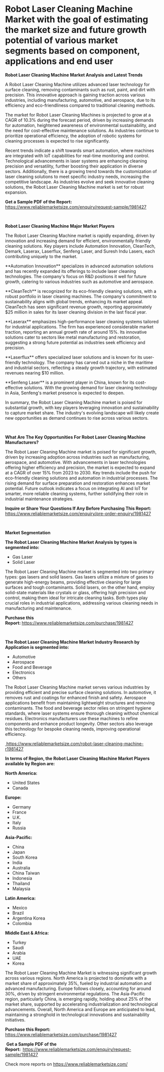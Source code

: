 <p><h1>Robot Laser Cleaning Machine Market with the goal of estimating the market size and future growth potential of various market segments based on component, applications and end user</h1></p><p><strong>Robot Laser Cleaning Machine Market Analysis and Latest Trends</strong></p>
<p><p>A Robot Laser Cleaning Machine utilizes advanced laser technology for surface cleaning, removing contaminants such as rust, paint, and dirt with precision. This innovative approach is gaining traction across various industries, including manufacturing, automotive, and aerospace, due to its efficiency and eco-friendliness compared to traditional cleaning methods. </p><p>The market for Robot Laser Cleaning Machines is projected to grow at a CAGR of 10.3% during the forecast period, driven by increasing demands for automation, heightened awareness of environmental sustainability, and the need for cost-effective maintenance solutions. As industries continue to prioritize operational efficiency, the adoption of robotic systems for cleaning processes is expected to rise significantly.</p><p>Recent trends indicate a shift towards smart automation, where machines are integrated with IoT capabilities for real-time monitoring and control. Technological advancements in laser systems are enhancing cleaning precision and versatility, further boosting their application in diverse sectors. Additionally, there is a growing trend towards the customization of laser cleaning solutions to meet specific industry needs, increasing the competitive landscape. As industries evolve and seek innovative cleaning solutions, the Robot Laser Cleaning Machine market is set for robust expansion.</p></p>
<p><strong>Get a Sample PDF of the Report:&nbsp;</strong> <a href="https://www.reliablemarketsize.com/enquiry/request-sample/1981427?utm_campaign=1991&utm_medium=2&utm_source=Github&utm_content=ia&utm_term=02032025&utm_id=robot-laser-cleaning-machine">https://www.reliablemarketsize.com/enquiry/request-sample/1981427</a></p>
<p>&nbsp;</p>
<p><strong>Robot Laser Cleaning Machine Major Market Players</strong></p>
<p><p>The Robot Laser Cleaning Machine market is rapidly expanding, driven by innovation and increasing demand for efficient, environmentally friendly cleaning solutions. Key players include Automation Innovation, CleanTech, Demark, Laserax, Laserflux, Senfeng Laser, and Suresh Indu Lasers, each contributing uniquely to the market.</p><p>**Automation Innovation** specializes in advanced automation solutions and has recently expanded its offerings to include laser cleaning technologies. The company's focus on R&D positions it well for future growth, catering to various industries such as automotive and aerospace.</p><p>**CleanTech** is recognized for its eco-friendly cleaning solutions, with a robust portfolio in laser cleaning machines. The company's commitment to sustainability aligns with global trends, enhancing its market appeal. CleanTech has seen significant revenue growth, reporting approximately $25 million in sales for its laser cleaning division in the last fiscal year.</p><p>**Laserax** emphasizes high-performance laser cleaning systems tailored for industrial applications. The firm has experienced considerable market traction, reporting an annual growth rate of around 15%. Its innovative solutions cater to sectors like metal manufacturing and restoration, suggesting a strong future potential as industries seek efficiency and precision.</p><p>**Laserflux** offers specialized laser solutions and is known for its user-friendly technology. The company has carved out a niche in the maritime and industrial sectors, reflecting a steady growth trajectory, with estimated revenues nearing $10 million.</p><p>**Senfeng Laser** is a prominent player in China, known for its cost-effective solutions. With the growing demand for laser cleaning technology in Asia, Senfeng's market presence is expected to deepen.</p><p>In summary, the Robot Laser Cleaning Machine market is poised for substantial growth, with key players leveraging innovation and sustainability to capture market share. The industry's evolving landscape will likely create new opportunities as demand continues to rise across various sectors.</p></p>
<p>&nbsp;</p>
<p><strong>What Are The Key Opportunities For Robot Laser Cleaning Machine Manufacturers?</strong></p>
<p><p>The Robot Laser Cleaning Machine market is poised for significant growth, driven by increasing adoption across industries such as manufacturing, aerospace, and automotive. With advancements in laser technologies offering higher efficiency and precision, the market is expected to expand at a CAGR of over 15% from 2023 to 2030. Key trends include the push for eco-friendly cleaning solutions and automation in industrial processes. The rising demand for surface preparation and restoration enhances market potential. Future outlook indicates a focus on integrating AI and IoT for smarter, more reliable cleaning systems, further solidifying their role in industrial maintenance strategies.</p></p>
<p><strong>Inquire or Share Your Questions If Any Before Purchasing This Report:</strong> <a href="https://www.reliablemarketsize.com/enquiry/pre-order-enquiry/1981427?utm_campaign=1991&utm_medium=2&utm_source=Github&utm_content=ia&utm_term=02032025&utm_id=robot-laser-cleaning-machine">https://www.reliablemarketsize.com/enquiry/pre-order-enquiry/1981427</a></p>
<p>&nbsp;</p>
<p><strong>Market Segmentation</strong></p>
<p><strong>The Robot Laser Cleaning Machine Market Analysis by types is segmented into:</strong></p>
<p><ul><li>Gas Laser</li><li>Solid Laser</li></ul></p>
<p><p>The Robot Laser Cleaning Machine market is segmented into two primary types: gas lasers and solid lasers. Gas lasers utilize a mixture of gases to generate high-energy beams, providing effective cleaning for large surfaces and tough contaminants. Solid lasers, on the other hand, employ solid-state materials like crystals or glass, offering high precision and control, making them ideal for intricate cleaning tasks. Both types play crucial roles in industrial applications, addressing various cleaning needs in manufacturing and maintenance.</p></p>
<p><strong>Purchase this Report:&nbsp;</strong><a href="https://www.reliablemarketsize.com/purchase/1981427?utm_campaign=1991&utm_medium=2&utm_source=Github&utm_content=ia&utm_term=02032025&utm_id=robot-laser-cleaning-machine">https://www.reliablemarketsize.com/purchase/1981427</a></p>
<p>&nbsp;</p>
<p><strong>The Robot Laser Cleaning Machine Market Industry Research by Application is segmented into:</strong></p>
<p><ul><li>Automotive</li><li>Aerospace</li><li>Food and Beverage</li><li>Electronics</li><li>Others</li></ul></p>
<p><p>The Robot Laser Cleaning Machine market serves various industries by providing efficient and precise surface cleaning solutions. In automotive, it removes rust and coatings for enhanced finish and safety. Aerospace applications benefit from maintaining lightweight structures and removing contaminants. The food and beverage sector relies on stringent hygiene standards, where laser systems ensure thorough cleaning without chemical residues. Electronics manufacturers use these machines to refine components and enhance product longevity. Other sectors also leverage this technology for bespoke cleaning needs, improving operational efficiency.</p></p>
<p><a href="https://www.reliablemarketsize.com/robot-laser-cleaning-machine-r1981427?utm_campaign=1991&utm_medium=2&utm_source=Github&utm_content=ia&utm_term=02032025&utm_id=robot-laser-cleaning-machine">&nbsp;https://www.reliablemarketsize.com/robot-laser-cleaning-machine-r1981427</a></p>
<p><strong>In terms of Region, the Robot Laser Cleaning Machine Market Players available by Region are:</strong></p>
<p>
    <p> <strong> North America: </strong>
        <ul>
            <li>United States</li>
            <li>Canada</li>
        </ul>
        </p> 
    <p> <strong> Europe: </strong>
        <ul>
            <li>Germany</li>
            <li>France</li>
            <li>U.K.</li>
            <li>Italy</li>
            <li>Russia</li>
        </ul>
        </p> 
    <p> <strong> Asia-Pacific: </strong>
        <ul>
            <li>China</li>
            <li>Japan</li>
            <li>South Korea</li>
            <li>India</li>
            <li>Australia</li>
            <li>China Taiwan</li>
            <li>Indonesia</li>
            <li>Thailand</li>
            <li>Malaysia</li>
        </ul>
        </p> 
    <p> <strong> Latin America: </strong>
        <ul>
            <li>Mexico</li>
            <li>Brazil</li>
            <li>Argentina Korea</li>
            <li>Colombia</li>
        </ul>
        </p> 
    <p> <strong> Middle East & Africa: </strong>
        <ul>
            <li>Turkey</li>
            <li>Saudi</li>
            <li>Arabia</li>
            <li>UAE</li>
            <li>Korea</li>
        </ul>
    </p>
    </p>
<p><p>The Robot Laser Cleaning Machine Market is witnessing significant growth across various regions. North America is projected to dominate with a market share of approximately 35%, fueled by industrial automation and advanced manufacturing. Europe follows closely, accounting for around 30%, driven by stringent environmental regulations. The Asia-Pacific region, particularly China, is emerging rapidly, holding about 25% of the market share, supported by accelerating industrialization and technological advancements. Overall, North America and Europe are anticipated to lead, maintaining a stronghold in technological innovations and sustainability initiatives.</p></p>
<p><strong>Purchase this Report: </strong><a href="https://www.reliablemarketsize.com/purchase/1981427?utm_campaign=1991&utm_medium=2&utm_source=Github&utm_content=ia&utm_term=02032025&utm_id=robot-laser-cleaning-machine">https://www.reliablemarketsize.com/purchase/1981427</a></p>
<p>&nbsp;<strong>Get a Sample PDF of the Report:&nbsp;&nbsp;</strong><a href="https://www.reliablemarketsize.com/enquiry/request-sample/1981427?utm_campaign=1991&utm_medium=2&utm_source=Github&utm_content=ia&utm_term=02032025&utm_id=robot-laser-cleaning-machine">https://www.reliablemarketsize.com/enquiry/request-sample/1981427</a></p>
<p><strong></strong></p>
<p>Check more reports on <a href="https://www.reliablemarketsize.com/?utm_campaign=1991&utm_medium=2&utm_source=Github&utm_content=ia&utm_term=02032025&utm_id=robot-laser-cleaning-machine">https://www.reliablemarketsize.com/</a></p>